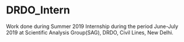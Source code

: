 # DRDO_Intern

Work done during Summer 2019 Internship during the period June-July 2019 at Scientific Analysis Group(SAG), DRDO, Civil Lines, New Delhi.
